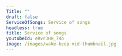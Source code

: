 ```yaml
---
Title: ""
draft: false
ServiceOfSongs: Service of songs
headless: true
title: Service of songs
youtubeId: eRvrJHH_74o
image: /images/wake-keep-vid-thumbnail.jpg
---
```

